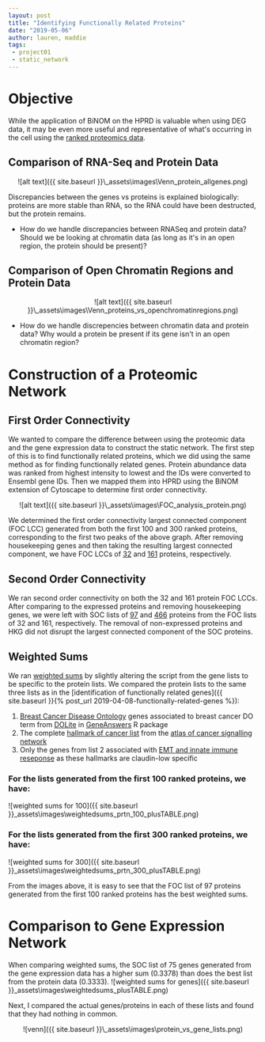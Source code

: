 ```yaml
---
layout: post
title: "Identifying Functionally Related Proteins"
date: "2019-05-06"
author: lauren, maddie
tags:
 - project01
 - static_network
---
```

# Objective
While the application of BiNOM on the HPRD is valuable when using DEG data, it may be even more useful and representative of what's occurring in the cell using the [ranked proteomics data](https://github.com/VeraLiconaResearchGroup/CancerReversion/blob/master/_projects/project1/231_protein_ranked_7744).

## Comparison of RNA-Seq and Protein Data
<div style="text-align:center" markdown="1">
![alt text]({{ site.baseurl }}\_assets\images\Venn_protein_allgenes.png)  
</div>

Discrepancies between the genes vs proteins is explained biologically: proteins are more stable than RNA, so the RNA could have been destructed, but the protein remains. 

  - How do we handle discrepancies between RNASeq and protein data? Should we be looking at chromatin data (as long as it's in an open region, the protein should be present)?

## Comparison of Open Chromatin Regions and Protein Data
<div style="text-align:center" markdown="1">
![alt text]({{ site.baseurl }}\_assets\images\Venn_proteins_vs_openchromatinregions.png)
</div>

  - How do we handle discrepencies between chromatin data and protein data? Why would a protein be present if its gene isn't in an open chromatin region?

# Construction of a Proteomic Network

## First Order Connectivity
We wanted to compare the difference between using the proteomic data and the gene expression data to construct the static network. The first step of this is to find functionally related proteins, which we did using the same method as for finding functionally related genes. Protein abundance data was ranked from highest intensity to lowest and the IDs were converted to Ensembl gene IDs. Then we mapped them into HPRD using the BiNOM extension of Cytoscape to determine first order connectivity.

<div style="text-align:center" markdown="1">
![alt text]({{ site.baseurl }}\_assets\images\FOC_analysis_protein.png)
</div>

 We determined the first order connectivity largest connected component (FOC LCC) generated from both the first 100 and 300 ranked proteins, corresponding to the first two peaks of the above graph. After removing housekeeping genes and then taking the resulting largest connected component, we have FOC LCCs of [32](https://github.com/VeraLiconaResearchGroup/CancerReversion/blob/master/_projects/project1/protein_FOC_100_noHKG_LCC_32) and [161](https://github.com/VeraLiconaResearchGroup/CancerReversion/blob/master/_projects/project1/protein_FOC_300_noHKG_LCC_161) proteins, respectively.

## Second Order Connectivity
We ran second order connectivity on both the 32 and 161 protein FOC LCCs. After comparing to the expressed proteins and removing housekeeping genes, we were left with SOC lists of [97](https://github.com/VeraLiconaResearchGroup/CancerReversion/blob/master/_projects/project1/protein_SOC_expressed_noHKG_97) and [466](https://github.com/VeraLiconaResearchGroup/CancerReversion/blob/master/_projects/project1/protein_SOC_expressed_noHKG_466) proteins from the FOC lists of 32 and 161, respectively. The removal of non-expressed proteins and HKG did not disrupt the largest connected component of the SOC proteins.

## Weighted Sums
We ran [weighted sums](https://github.com/VeraLiconaResearchGroup/CancerReversion/blob/master/_projects/project1/weighted_sums_proteins.Rmd) by slightly altering the script from the gene lists to be specific to the protein lists.
We compared the protein lists to the same three lists as in the [identification of functionally related genes]({{ site.baseurl }}{% post_url 2019-04-08-functionally-related-genes %}):

1. [Breast Cancer Disease Ontology](https://github.com/VeraLiconaResearchGroup/CancerReversion/blob/master/_projects/project1/breast_DO.txt) genes associated to breast cancer DO term from [DOLite](https://www.ncbi.nlm.nih.gov/pmc/articles/PMC2687947/) in [GeneAnswers](http://www.bioconductor.org/packages/2.5/bioc/html/GeneAnswers.html) R package
2. The complete [hallmark of cancer list](https://github.com/VeraLiconaResearchGroup/CancerReversion/blob/master/_projects/project1/HOC.txt) from the [atlas of cancer signalling network](https://acsn.curie.fr/ACSN2/ACSN2.html)
3. Only the genes from list 2 associated with [EMT and innate immune reseponse](https://github.com/VeraLiconaResearchGroup/CancerReversion/blob/master/_projects/project1/EMT_innateimmune) as these hallmarks are claudin-low specific


### For the lists generated from the first 100 ranked proteins, we have:
![weighted sums for 100]({{ site.baseurl }}\_assets\images\weightedsums_prtn_100_plusTABLE.png)
### For the lists generated from the first 300 ranked proteins, we have:
![weighted sums for 300]({{ site.baseurl }}\_assets\images\weightedsums_prtn_300_plusTABLE.png)

From the images above, it is easy to see that the FOC list of 97 proteins generated from the first 100 ranked proteins has the best weighted sums.

# Comparison to Gene Expression Network
When comparing weighted sums, the SOC list of 75 genes generated from the gene expression data has a higher sum (0.3378) than does the best list from the protein data (0.3333).
![weighted sums for genes]({{ site.baseurl }}\_assets\images\weightedsums_plusTABLE.png)

Next, I compared the actual genes/proteins in each of these lists and found that they had nothing in common.

<div style="text-align:center" markdown="1">
![venn]({{ site.baseurl }}\_assets\images\protein_vs_gene_lists.png)
</div>

